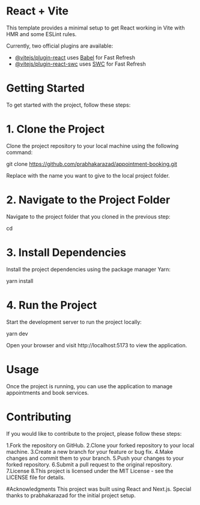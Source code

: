 # React + Vite

This template provides a minimal setup to get React working in Vite with HMR and some ESLint rules.

Currently, two official plugins are available:

- [@vitejs/plugin-react](https://github.com/vitejs/vite-plugin-react/blob/main/packages/plugin-react/README.md) uses [Babel](https://babeljs.io/) for Fast Refresh
- [@vitejs/plugin-react-swc](https://github.com/vitejs/vite-plugin-react-swc) uses [SWC](https://swc.rs/) for Fast Refresh

# Getting Started
To get started with the project, follow these steps:

# 1. Clone the Project
Clone the project repository to your local machine using the following command:

git clone https://github.com/prabhakarazad/appointment-booking.git <folder-name>

Replace <folder-name> with the name you want to give to the local project folder.

# 2. Navigate to the Project Folder
Navigate to the project folder that you cloned in the previous step:

cd <folder-name>

# 3. Install Dependencies
Install the project dependencies using the package manager Yarn:

yarn install

# 4. Run the Project
Start the development server to run the project locally:

yarn dev

Open your browser and visit http://localhost:5173 to view the application.

# Usage
Once the project is running, you can use the application to manage appointments and book services.

# Contributing
If you would like to contribute to the project, please follow these steps:

1.Fork the repository on GitHub.
2.Clone your forked repository to your local machine.
3.Create a new branch for your feature or bug fix.
4.Make changes and commit them to your branch.
5.Push your changes to your forked repository.
6.Submit a pull request to the original repository.
7.License
8.This project is licensed under the MIT License - see the LICENSE file for details.

#Acknowledgments
This project was built using React and Next.js.
Special thanks to prabhakarazad for the initial project setup.
